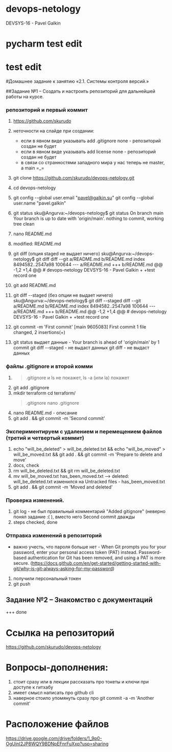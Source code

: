 # devops-netology
DEVSYS-16 - Pavel Galkin

# pycharm test edit

# test edit

#Домашнее задание к занятию «2.1. Системы контроля версий.»

##Задание №1 – Создать и настроить репозиторий для дальнейшей работы на курсе.

### репозиторий и первый коммит
1. https://github.com/skurudo
2. неточности на слайде при создании: 
	* если в явном виде указывать add .gitignore none - репозиторий создан не будет
	* если в явном виде указывать add license none - репозиторий создан не будет
	* в связи со странностями западного мира у нас теперь не master, а main =_=
3. git clone https://github.com/skurudo/devops-netology.git
4. cd devops-netology
5. git config --global user.email "pavel@galkin.su"
   git config --global user.name "pavel.galkin"
6. git status
	sku@Angurva:~/devops-netology$ git status
	On branch main
	Your branch is up to date with 'origin/main'.
	nothing to commit, working tree clean

7. nano README.md
8. modified:   README.md
9. git diff (опция staged не выдает ничего)
		sku@Angurva:~/devops-netology$ git diff
		diff --git a/README.md b/README.md
		index 8494582..2547a98 100644
		--- a/README.md
		+++ b/README.md
		@@ -1,2 +1,4 @@
		# devops-netology
		DEVSYS-16 - Pavel Galkin
		+
		+test record one

10. git add README.md
11. git diff --staged (без опции не выдает ничего)
		sku@Angurva:~/devops-netology$ git diff --staged
		diff --git a/README.md b/README.md
		index 8494582..2547a98 100644
		--- a/README.md
		+++ b/README.md
		@@ -1,2 +1,4 @@
		# devops-netology
		DEVSYS-16 - Pavel Galkin
		+
		+test record one

12. git commit -m 'First commit'
	[main 9605083] First commit
	1 file changed, 2 insertions(+)

13. git status выдает данные - Your branch is ahead of 'origin/main' by 1 commit
	git diff --staged - не выдаст данных
	git diff - не выдаст данных
	
### файлы .gitignore и второй комми
1. >.gitignore и ls не покажет, ls -a (или la) покажет
2. git add .gitignore
3. mkdir terraform
   cd terraform/
   >.gitignore
   nano .gitignore
4. nano README.md - описание
5. git add . && git commit -m 'Second commit'

### Экспериментируем с удалением и перемещением файлов (третий и четвертый коммит)
1. echo "will_be_deleted" > will_be_deleted.txt && echo "will_be_moved" > will_be_moved.txt && git add . && git commit -m 'Prepare to delete and move'
2. docs, check
3. rm will_be_deleted.txt && git rm will_be_deleted.txt
4. mv will_be_moved.txt has_been_moved.txt --> deleted: will_be_deleted.txt изменился на Untracked files - has_been_moved.txt
5. git add . && git commit -m 'Moved and deleted'

### Проверка изменений.
1. git log - не был правильный комментарий "Added gitignore" (неверно понял задание :( ), вместо него Second commit дважды
2. steps checked, done

### Отправка изменений в репозиторий
* важно учесть, что пароля больше нет - When Git prompts you for your password, enter your personal access token (PAT) instead. Password-based authentication for Git has been removed, and using a PAT is more secure. (https://docs.github.com/en/get-started/getting-started-with-git/why-is-git-always-asking-for-my-password)

1. получили персональный токен
2. git push

## Задание №2 – Знакомство с документаций
+++ done

# Ссылка на репозиторий
https://github.com/skurudo/devops-netology 

# Вопросы-дополнения:
1. стоит сразу или в лекции рассказать про токеты и ключи при доступе к гитхабу
2. имеет смысл написать про github cli
3. наверное стоило упомянуть сразу про git commit -a -m 'Another commit'







# Расположение файлов
https://drive.google.com/drive/folders/1_9p0-OgUinI2JP8WQY9BDNpEFnrFuXxp?usp=sharing
